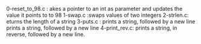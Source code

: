 0-reset_to_98.c : akes a pointer to an int as parameter and updates the value it points to to 98
1-swap.c :swaps values of two integers
2-strlen.c: eturns the length of a string
3-puts.c : prints a string, followed by a new line
prints a string, followed by a new line
4-print_rev.c: prints a string, in reverse, followed by a new line.
